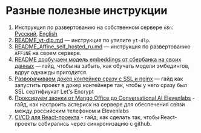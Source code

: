 # Разные полезные инструкции

1. Инструкция по развертованию на собственном сервере `n8n`: [Русский](n8n/n8n_README_ru.md), [English](n8n/n8n_README_en.md)
2. [README_yt-dlp.md](yt-dlp/README_yt-dlp.md) — инструкция по утилите `yt-dlp`.
3. [README_Affine_self_hosted_ru.md](AFFiNE/README_AFFiNE_self-host_RU.md) — инструкция по развертованию `AFFiNE` на своем сервере.
4. [README дообучаем модель embeddings от сбербанка на своих данных](fine-tuning/embeddings/fine-tuning-readme.md) — гайд, чтобы на забыть, как обучать модели эмбедингов, вдруг однажды пригодится.
5. [Разворачиваем докер контейнер сразу с SSL и nginx](DEV_OPS/SSL_DOCKER_SETUP.md) — гайд как запустить проект в докер контейнере так, чтобы у него сразу был SSL сертифиукат Let's Encrypt
6. [Проксируем звонки от Mango Office до Conversational AI Elevenlabs](asterisk/mango-elevenlabs-proxy.md) - гайд, как настроить астериск на сервере для обеспечения связи между российским телефоном и Elevenlabs
7. [CI/CD для React-проекта](DEV_OPS/REACT_CI_CD.md) - гайд, как сделать так, чтобы React-проекты собирались через синхронизацию с github.
